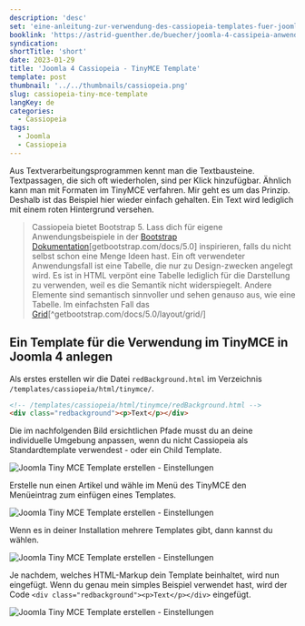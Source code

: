 ```yaml
---
description: 'desc'
set: 'eine-anleitung-zur-verwendung-des-cassiopeia-templates-fuer-joomla-4-themen'
booklink: 'https://astrid-guenther.de/buecher/joomla-4-cassipeia-anwenden'
syndication: 
shortTitle: 'short'
date: 2023-01-29
title: 'Joomla 4 Cassiopeia - TinyMCE Template'
template: post
thumbnail: '../../thumbnails/cassiopeia.png'
slug: cassiopeia-tiny-mce-template
langKey: de
categories:
  - Cassiopeia
tags:
  - Joomla
  - Cassiopeia
---
```












Aus Textverarbeitungsprogrammen kennt man die Textbausteine. Textpassagen, die sich oft wiederholen, sind per Klick hinzufügbar. Ähnlich kann man mit Formaten im TinyMCE verfahren. Mir geht es um das Prinzip. Deshalb ist das Beispiel hier wieder einfach gehalten. Ein Text wird lediglich mit einem roten Hintergrund versehen. 

> Cassiopeia bietet Bootstrap 5. Lass dich für eigene Anwendungsbeispiele in der [Bootstrap Dokumentation](https://getbootstrap.com/docs/5.0/getting-started/introduction/)[getbootstrap.com/docs/5.0] inspirieren, falls du nicht selbst schon eine Menge Ideen hast. Ein oft verwendeter Anwendungsfall ist eine Tabelle, die nur zu Design-zwecken angelegt wird. Es ist in HTML verpönt eine Tabelle lediglich für die Darstellung zu verwenden, weil es die Semantik nicht widerspiegelt. Andere Elemente sind semantisch sinnvoller und sehen genauso aus, wie eine Tabelle. Im einfachsten Fall das [Grid](https://getbootstrap.com/docs/5.0/layout/grid/)[^getbootstrap.com/docs/5.0/layout/grid/]<!-- \index{Tiny!Tempalte erstellen} --><!-- \index{Editor Tiny MCE!Tempalte erstellen} -->

## Ein Template für die Verwendung im TinyMCE in Joomla 4 anlegen

Als erstes erstellen wir die Datei `redBackground.html` im Verzeichnis `/templates/cassiopeia/html/tinymce/`.

```html
<!-- /templates/cassiopeia/html/tinymce/redBackground.html -->
<div class="redbackground"><p>Text</p></div> 

```

Die im nachfolgenden Bild ersichtlichen Pfade musst du an deine individuelle Umgebung anpassen, wenn du nicht Cassiopeia als Standardtemplate verwendest - oder ein Child Template. 

![Joomla Tiny MCE Template erstellen - Einstellungen](/images/tiny1.png)

Erstelle nun einen Artikel und wähle im Menü des TinyMCE den Menüeintrag zum einfügen eines Templates.

![Joomla Tiny MCE Template erstellen - Einstellungen](/images/tiny2.png)

Wenn es in deiner Installation mehrere Templates gibt, dann kannst du wählen.

![Joomla Tiny MCE Template erstellen - Einstellungen](/images/tiny3.png)

Je nachdem, welches HTML-Markup dein Template beinhaltet, wird nun eingefügt. Wenn du genau mein simples Beispiel verwendet hast, wird der Code `<div class="redbackground"><p>Text</p></div>` eingefügt.

![Joomla Tiny MCE Template erstellen - Einstellungen](/images/tiny4.png)
